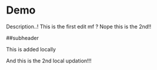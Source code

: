 # Demo

Description..!
This is the first edit mf ?
Nope this is the 2nd!!

##subheader 

This is added locally

And this is the 2nd local updation!!!
